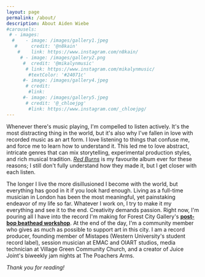```yaml
---
layout: page
permalink: /about/
description: About Aiden Wiebe
#carousels:
 # - images:
  #    - image: /images/gallery1.jpeg
   #     credit: '@n8kain'
    #    link: https://www.instagram.com/n8kain/
     # - image: /images/gallery2.png
      #  credit: '@mikalynmusic'
       # link: https://www.instagram.com/mikalynmusic/
        #textColor: '#24071c'
      #- image: /images/gallery4.jpeg
       # credit: 
        #link: 
      #- image: /images/gallery5.jpeg
       # credit: '@_chloejpg'
        #link: https://www.instagram.com/_chloejpg/
---
```

Whenever there's music playing, I'm compelled to listen actively.  It's the most distracting thing in the world, but it's also why I've fallen in love with recorded music as an art form.  I love listening to things that confuse me, and force me to learn how to understand it.  This led me to love abstract, intricate genres that can mix storytelling, experimental production styles, and rich musical tradition.  *[Red Burns](https://standingonthecorner.bandcamp.com/album/red-burns)* is my favourite album ever for these reasons; I still don't fully understand how they made it, but I get closer with each listen.  

The longer I live the more disillusioned I become with the world, but everything has good in it if you look hard enough.  Living as a full-time musician in London has been the most meaningful, yet painstaking endeavor of my life so far.  Whatever I work on, I try to make it my everything and see it to the end.  Creativity demands passion.  Right now, I'm pouring all I have into the record I'm making for Forest City Gallery's **[post-bop beathead workshop](https://www.forestcitygallery.com/post/fcg-s-postbop-beathead-jazz-workshop-sponsored-by-lbmx)**.  At the end of the day, I'm a community member who gives as much as possible to support art in this city.  I am a record producer, founding member of Mistapes (Western University's student record label), session musician at EMAC and OIART studios, media technician at Village Green Community Church, and a creator of Juice Joint's biweekly jam nights at The Poachers Arms.  

*Thank you for reading!*
